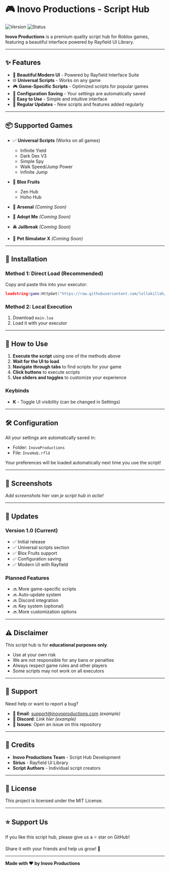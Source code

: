 # 🎮 Inovo Productions - Script Hub

![Version](https://img.shields.io/badge/version-1.0-blue)
![Status](https://img.shields.io/badge/status-active-success)

**Inovo Productions** is a premium quality script hub for Roblox games, featuring a beautiful interface powered by Rayfield UI Library.

---

## ✨ Features

- 🎨 **Beautiful Modern UI** - Powered by Rayfield Interface Suite
- 🌐 **Universal Scripts** - Works on any game
- 🎮 **Game-Specific Scripts** - Optimized scripts for popular games
- 💾 **Configuration Saving** - Your settings are automatically saved
- 🔧 **Easy to Use** - Simple and intuitive interface
- 🔄 **Regular Updates** - New scripts and features added regularly

---

## 📦 Supported Games

- ✅ **Universal Scripts** (Works on all games)
  - Infinite Yield
  - Dark Dex V3
  - Simple Spy
  - Walk Speed/Jump Power
  - Infinite Jump

- 🍇 **Blox Fruits**
  - Zen Hub
  - Hoho Hub

- 🔫 **Arsenal** _(Coming Soon)_
- 🐾 **Adopt Me** _(Coming Soon)_
- 🚔 **Jailbreak** _(Coming Soon)_
- 🐶 **Pet Simulator X** _(Coming Soon)_

---

## 🚀 Installation

### Method 1: Direct Load (Recommended)

Copy and paste this into your executor:

```lua
loadstring(game:HttpGet("https://raw.githubusercontent.com/lollakillah/3/main/loader.lua"))()
```

### Method 2: Local Execution

1. Download `main.lua`
2. Load it with your executor

---

## 📖 How to Use

1. **Execute the script** using one of the methods above
2. **Wait for the UI to load**
3. **Navigate through tabs** to find scripts for your game
4. **Click buttons** to execute scripts
5. **Use sliders and toggles** to customize your experience

### Keybinds

- **K** - Toggle UI visibility (can be changed in Settings)

---

## 🛠️ Configuration

All your settings are automatically saved in:
- Folder: `InovoProductions`
- File: `InvoHub.rfld`

Your preferences will be loaded automatically next time you use the script!

---

## 📸 Screenshots

_Add screenshots hier van je script hub in actie!_

---

## 🔄 Updates

### Version 1.0 (Current)
- ✅ Initial release
- ✅ Universal scripts section
- ✅ Blox Fruits support
- ✅ Configuration saving
- ✅ Modern UI with Rayfield

### Planned Features
- 🔜 More game-specific scripts
- 🔜 Auto-update system
- 🔜 Discord integration
- 🔜 Key system (optional)
- 🔜 More customization options

---

## ⚠️ Disclaimer

This script hub is for **educational purposes only**. 

- Use at your own risk
- We are not responsible for any bans or penalties
- Always respect game rules and other players
- Some scripts may not work on all executors

---

## 💬 Support

Need help or want to report a bug?

- 📧 **Email**: support@inovoproductions.com _(example)_
- 💬 **Discord**: _Link hier_ _(example)_
- 🐛 **Issues**: Open an issue on this repository

---

## 🙏 Credits

- **Inovo Productions Team** - Script Hub Development
- **Sirius** - Rayfield UI Library
- **Script Authors** - Individual script creators

---

## 📄 License

This project is licensed under the MIT License.

---

## ⭐ Support Us

If you like this script hub, please give us a ⭐ star on GitHub!

Share it with your friends and help us grow! 🚀

---

**Made with ❤️ by Inovo Productions**
